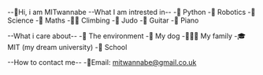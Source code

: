--👋Hi, i am MITwannabe
--What I am intrested in--
    -🐍 Python
    -🤖 Robotics
    -🔭 Science
    -🧮 Maths
    -🧗‍♂️ Climbing
    -🥋 Judo
    -🎸 Guitar
    -🎹 Piano

--What i care about--
    -🌳 The environment
    -🐶 My dog
    -👨‍👩‍👦 My family
    -🎓 MIT (my dream university)
    -📑 School

--How to contact me--
    -📧Email: mitwannabe@gmail.co.uk
